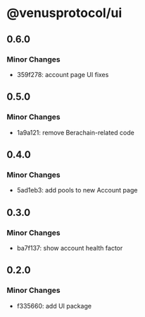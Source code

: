 # @venusprotocol/ui

## 0.6.0

### Minor Changes

- 359f278: account page UI fixes

## 0.5.0

### Minor Changes

- 1a9a121: remove Berachain-related code

## 0.4.0

### Minor Changes

- 5ad1eb3: add pools to new Account page

## 0.3.0

### Minor Changes

- ba7f137: show account health factor

## 0.2.0

### Minor Changes

- f335660: add UI package

<!-- Auto-update: 2025-10-03T14:15:17.626082 -->

<!-- Auto-update: 2025-10-12T13:46:12.616467 -->
